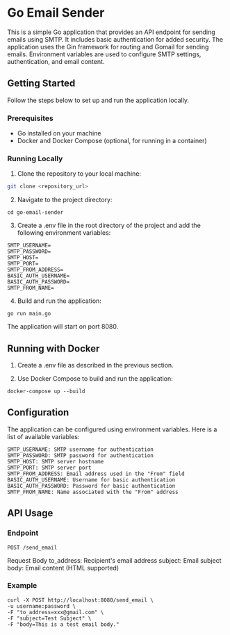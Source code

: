 # Go Email Sender

This is a simple Go application that provides an API endpoint for sending emails using SMTP. It includes basic authentication for added security. The application uses the Gin framework for routing and Gomail for sending emails. Environment variables are used to configure SMTP settings, authentication, and email content.

## Getting Started

Follow the steps below to set up and run the application locally.

### Prerequisites

- Go installed on your machine
- Docker and Docker Compose (optional, for running in a container)

### Running Locally

1. Clone the repository to your local machine:

```bash
git clone <repository_url>
```

2. Navigate to the project directory:
```
cd go-email-sender
```
3. Create a .env file in the root directory of the project and add the following environment variables:
```
SMTP_USERNAME=
SMTP_PASSWORD=
SMTP_HOST=
SMTP_PORT=
SMTP_FROM_ADDRESS=
BASIC_AUTH_USERNAME=
BASIC_AUTH_PASSWORD=
SMTP_FROM_NAME=
```
4. Build and run the application:
```
go run main.go
```
The application will start on port 8080.

## Running with Docker
1. Create a .env file as described in the previous section.

2. Use Docker Compose to build and run the application:

```
docker-compose up --build
```

## Configuration
The application can be configured using environment variables. Here is a list of available variables:
```
SMTP_USERNAME: SMTP username for authentication
SMTP_PASSWORD: SMTP password for authentication
SMTP_HOST: SMTP server hostname
SMTP_PORT: SMTP server port
SMTP_FROM_ADDRESS: Email address used in the "From" field
BASIC_AUTH_USERNAME: Username for basic authentication
BASIC_AUTH_PASSWORD: Password for basic authentication
SMTP_FROM_NAME: Name associated with the "From" address
```
## API Usage
### Endpoint
```
POST /send_email
```
Request Body
to_address: Recipient's email address
subject: Email subject
body: Email content (HTML supported)
### Example
```
curl -X POST http://localhost:8080/send_email \
-u username:password \
-F "to_address=xxx@gmail.com" \
-F "subject=Test Subject" \
-F "body=This is a test email body."
```
